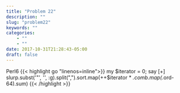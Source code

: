```yaml
---
title: "Problem 22"
description: ""
slug: "problem22"
keywords: ""
categories: 
    - ""
    - ""
date: 2017-10-31T21:28:43-05:00
draft: false
---
```

Perl6
{{< highlight go  "linenos=inline">}}
my $iterator = 0;
say [+] slurp.subst('"', '', :g).split(",").sort.map(++$iterator * *.comb.map(*.ord-64).sum)
{{< /highlight >}}
